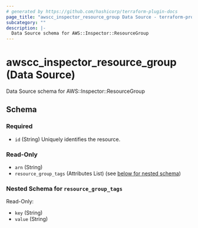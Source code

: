 ```yaml
---
# generated by https://github.com/hashicorp/terraform-plugin-docs
page_title: "awscc_inspector_resource_group Data Source - terraform-provider-awscc"
subcategory: ""
description: |-
  Data Source schema for AWS::Inspector::ResourceGroup
---
```


# awscc_inspector_resource_group (Data Source)

Data Source schema for AWS::Inspector::ResourceGroup



<!-- schema generated by tfplugindocs -->
## Schema

### Required

- `id` (String) Uniquely identifies the resource.

### Read-Only

- `arn` (String)
- `resource_group_tags` (Attributes List) (see [below for nested schema](#nestedatt--resource_group_tags))

<a id="nestedatt--resource_group_tags"></a>
### Nested Schema for `resource_group_tags`

Read-Only:

- `key` (String)
- `value` (String)


